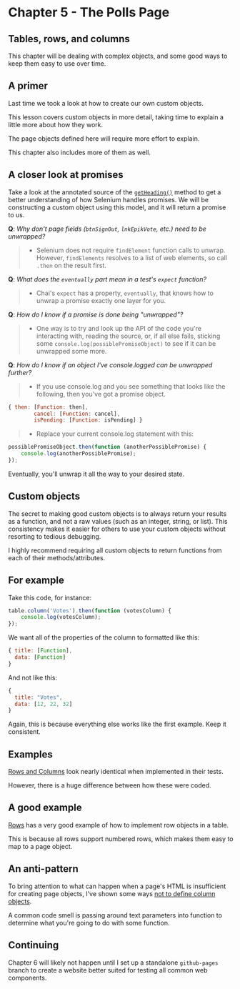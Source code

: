# Chapter 5 - The Polls Page

## Tables, rows, and columns

This chapter will be dealing with complex objects, and some good ways to keep them easy to use over time.

## A primer

Last time we took a look at how to create our own custom objects.

This lesson covers custom objects in more detail, taking time to explain a little more about how they work.

The page objects defined here will require more effort to explain.

This chapter also includes more of them as well.

## A closer look at promises

Take a look at the annotated source of the [`getHeading()`](test/pages/polls/table.js) method to get a better understanding of how Selenium handles promises. We will be constructing a custom object using this model, and it will return a promise to us.

**Q**: *Why don't page fields (`btnSignOut`, `lnkEpikVote`, etc.) need to be unwrapped?*

>  - Selenium does not require `findElement` function calls to unwrap. However, `findElements` resolves to a list of web elements, so call `.then` on the result first.

**Q**: *What does the `eventually` part mean in a test's `expect` function?*

>  - Chai's `expect` has a property, `eventually`, that knows how to unwrap a promise exactly one layer for you.

**Q**: *How do I know if a promise is done being "unwrapped"?*

>  - One way is to try and look up the API of the code you're interacting with, reading the source, or, if all else fails, sticking some `console.log(possiblePromiseObject)` to see if it can be unwrapped some more.

**Q**: *How do I know if an object I've console.logged can be unwrapped further?*

>  - If you use console.log and you see something that looks like the following, then you've got a promise object.

```javascript
{ then: [Function: then],
        cancel: [Function: cancel],
        isPending: [Function: isPending] }
```

>  - Replace your current console.log statement with this:

```javascript
possiblePromiseObject.then(function (anotherPossiblePromise) {
    console.log(anotherPossiblePromise);
});
```

Eventually, you'll unwrap it all the way to your desired state.

## Custom objects

The secret to making good custom objects is to always return your results as a function, and not a raw values (such as an integer, string, or list). This consistency makes it easier for others to use your custom objects without resorting to tedious debugging.

I highly recommend requiring all custom objects to return functions from each of their methods/attributes.

## For example

Take this code, for instance:

```javascript
table.column('Votes').then(function (votesColumn) {
    console.log(votesColumn);
});
```

We want all of the properties of the column to formatted like this:

```javascript
{ title: [Function],
  data: [Function]
}
```

And not like this:

```javascript
{
  title: "Votes",
  data: [12, 22, 32]
}
```

Again, this is because everything else works like the first example. Keep it consistent.

## Examples

[Rows and Columns](test/stories/polls.js) look nearly identical when implemented in their tests.

However, there is a huge difference between how these were coded.

## A good example

[Rows](test/pages/polls/table/rows.js) has a very good example of how to implement row objects in a table.

This is because all rows support numbered rows, which makes them easy to map to a page object.

## An anti-pattern

To bring attention to what can happen when a page's HTML is insufficient for creating page objects, I've shown some ways [not to define column objects](test/pages/polls/columns.js).

A common code smell is passing around text parameters into function to determine what you're going to do with some function.

## Continuing

Chapter 6 will likely not happen until I set up a standalone `github-pages` branch to create a website better suited for testing all common web components.

